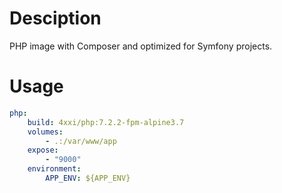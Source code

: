 # Desciption
PHP image with Composer and optimized for Symfony projects.

# Usage
```Yaml
php:
    build: 4xxi/php:7.2.2-fpm-alpine3.7
    volumes:
        - .:/var/www/app
    expose:
        - "9000"
    environment:
        APP_ENV: ${APP_ENV}
```
